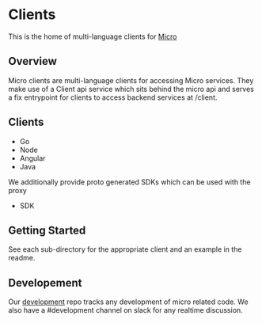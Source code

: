 # Clients

This is the home of multi-language clients for [Micro](https://github.com/micro/micro)

## Overview

Micro clients are multi-language clients for accessing Micro services. They make use of 
a Client api service which sits behind the micro api and serves a fix entrypoint 
for clients to access backend services at /client.

## Clients

- Go
- Node
- Angular
- Java

We additionally provide proto generated SDKs which can be used with the proxy

- SDK

## Getting Started

See each sub-directory for the appropriate client and an example in the readme.

## Developement

Our [development](https://github.com/micro/development/blob/master/design/clients.md) repo tracks any development of micro related code. We also have a #development channel on slack for any realtime discussion.

